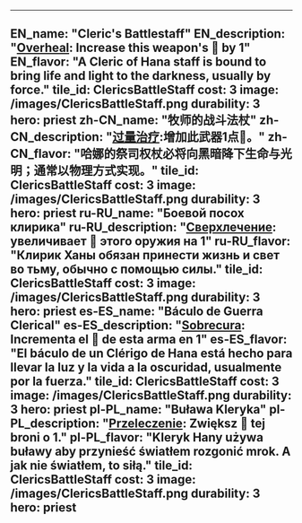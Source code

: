 ---

EN_name: "Cleric's Battlestaff"
EN_description: "<u>Overheal</u>: Increase this weapon's 🔸 by 1"
EN_flavor: "A Cleric of Hana staff is bound to bring life and light to the darkness, usually by force."
tile_id: ClericsBattleStaff
cost: 3
image: /images/ClericsBattleStaff.png
durability: 3
hero: priest
zh-CN_name: "牧师的战斗法杖"
zh-CN_description: "<u>过量治疗</u>:增加此武器1点🔸。"
zh-CN_flavor: "哈娜的祭司权杖必将向黑暗降下生命与光明；通常以物理方式实现。"
tile_id: ClericsBattleStaff
cost: 3
image: /images/ClericsBattleStaff.png
durability: 3
hero: priest
ru-RU_name: "Боевой посох клирика"
ru-RU_description: "<u>Сверхлечение</u>: увеличивает 🔸 этого оружия на 1"
ru-RU_flavor: "Клирик Ханы обязан принести жизнь и свет во тьму, обычно с помощью силы."
tile_id: ClericsBattleStaff
cost: 3
image: /images/ClericsBattleStaff.png
durability: 3
hero: priest
es-ES_name: "Báculo de Guerra Clerical"
es-ES_description: "<u>Sobrecura</u>: Incrementa el 🔸 de esta arma en 1"
es-ES_flavor: "El báculo de un Clérigo de Hana está hecho para llevar la luz y la vida a la oscuridad, usualmente por la fuerza."
tile_id: ClericsBattleStaff
cost: 3
image: /images/ClericsBattleStaff.png
durability: 3
hero: priest
pl-PL_name: "Buława Kleryka"
pl-PL_description: "<u>Przeleczenie</u>: Zwiększ 🔸 tej broni o 1."
pl-PL_flavor: "Kleryk Hany używa buławy aby przynieść światłem rozgonić mrok. A jak nie światłem, to siłą."
tile_id: ClericsBattleStaff
cost: 3
image: /images/ClericsBattleStaff.png
durability: 3
hero: priest
---
